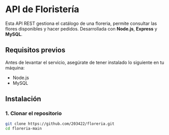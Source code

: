 # API de Floristería

Esta API REST gestiona el catálogo de una floreria, permite consultar las flores disponibles y hacer pedidos. Desarrollada con **Node.js**, **Express** y **MySQL**.

## Requisitos previos

Antes de levantar el servicio, asegúrate de tener instalado lo siguiente en tu máquina:

- Node.js
- MySQL

## Instalación

### 1. Clonar el repositorio

```bash
git clone https://github.com/203422/floreria.git
cd floreria-main
